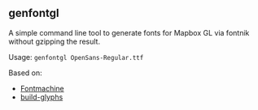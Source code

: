 genfontgl
-----
A simple command line tool to generate fonts for Mapbox GL via fontnik without gzipping the result.

Usage: ```genfontgl OpenSans-Regular.ttf```

Based on:
* [Fontmachine](https://github.com/mapbox/fontmachine)
* [build-glyphs](https://github.com/mapbox/node-fontnik/blob/master/bin/build-glyphs)
